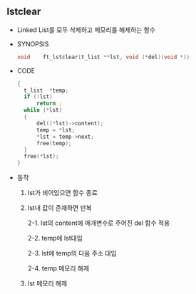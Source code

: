 ## lstclear

- Linked List를 모두 삭제하고 메모리를 해제하는 함수

- SYNOPSIS

  ```c
  void    ft_lstclear(t_list **lst, void (*del)(void *))
  ```

- CODE

  ```c
  {
  	t_list  *temp;
  	if (!lst)
  		return ;
  	while (*lst)
  	{
  		del((*lst)->content);
  		temp = *lst;
  		*lst = temp->next;
  		free(temp);
  	}
  	free(*lst);
  }
  ```
  
- 동작
  
  1. lst가 비어있으면 함수 종료
  
  2. lst내 값이 존재하면 반복
  
     2-1. lst의 content에 매개변수로 주어진 del 함수 적용
  
     2-2. temp에 lst대입
  
     2-3. lst에 temp의 다음 주소 대입
  
     2-4. temp 메모리 해제
  
  3. lst 메모리 해제